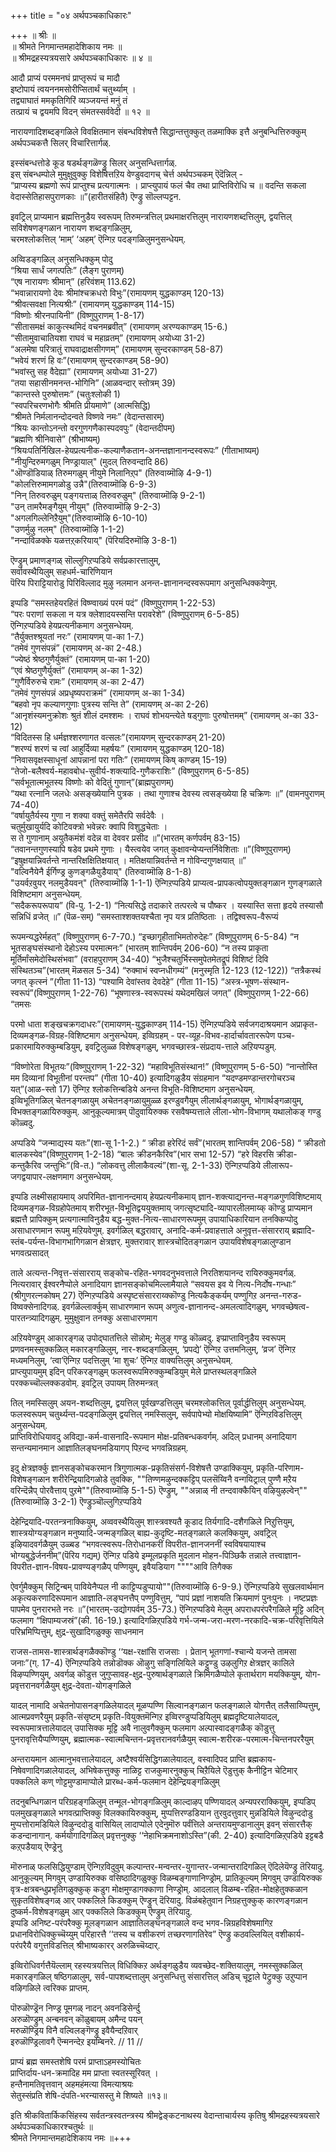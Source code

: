 +++
title = "०४ अर्थपञ्चकाधिकारः"

+++
॥ श्रीः ॥  
॥ श्रीमते निगमान्तमहादेशिकाय नमः ॥  
॥ श्रीमद्रहस्यत्रयसारे अर्थपञ्चकाधिकारः ॥ ४ ॥  

आदौ प्राप्यं परममनघं प्राप्तृरूपं च मादौ  
इष्टोपायं त्वयननमसोरीप्सितार्थं चतुर्थ्याम् ।  
तद्व्याघातं ममकृतिगिरिं व्यञ्जयन्तं मनुं तं  
तत्प्रायं च द्वयमपि विदन् संमतस्सर्ववेदी ॥ १२ ॥

नारायणादिशब्दङ्गळिले विवक्षितमान संबन्धविशेषत्तै सिद्धान्तत्तुक्कुत् तळमाक्कि इत्तै अनुबन्धित्तिरुक्कुम् अर्थपञ्चकत्तै सिलर् विचारित्तार्गळ्.

इस्संबन्धत्तोडे कूड षडर्थङ्गळॆण्ड्रु सिलर् अनुसन्धित्तार्गळ्.  
इस् संबन्धम्पोले मुमुक्षुवुक्कु विशेषित्तऱिय वेण्डुवदागच् चेर्त्त अर्थपञ्चकम् ऎदॆन्निल् -  
“प्राप्यस्य ब्रह्मणो रूपं प्राप्तुश्च प्रत्यगात्मनः । प्राप्त्युपायं फलं चैव तथा प्राप्तिविरोधि च ॥ वदन्ति सकला वेदास्सेतिहासपुराणकाः ॥”(हारीतसंहितै) ऎण्ड्रु सॊल्लप्पट्टन.  

इवट्रिल् प्राप्यमान ब्रह्मत्तिनुडैय स्वरूपम् तिरुमन्त्रत्तिल् प्रथमाक्षरत्तिलुम् नारायणशब्दत्तिलुम्, 
द्वयत्तिल् सविशेषणङ्गळान नारायण शब्दङ्गळिलुम्,  
चरमश्लोकत्तिल् ‘माम्’ ‘अहम्’ ऎन्गिऱ पदङ्गळिलुमनुसन्धेयम्.

अव्विडङ्गळिल् अनुसन्धिक्कुम् पोदु  
“श्रिया सार्धं जगत्पतिः” (लैङ्ग पुराणम्)  
“एष नारायणः श्रीमान्” (हरिवंशम् 113.62)  
“भवान्नारायणो देवः श्रीमांश्चक्रधरो विभुः”(रामायणम् युद्धकाण्डम् 120-13)  
“श्रीवत्सवक्षा नित्यश्रीः” (रामायणम् युद्धकाण्डम् 114-15)  
“विष्णोः श्रीरनपायिनी” (विष्णुपुराणम् 1-8-17)  
“सीतासमक्षं काकुत्स्थमिदं वचनमब्रवीत्” (रामायणम् अरण्यकाण्डम् 15-6.)  
“सीतामुवाचातियशा राघवं च महाव्रतम्” (रामायणम् अयोध्या 31-2)  
“अलमेषा परित्रातुं राघवाद्राक्षसीगणम्” (रामायणम् सुन्दरकाण्डम् 58-87)  
“भवेयं शरणं हि वः”(रामायणम् सुन्दरकाण्डम् 58-90)  
“भवांस्तु सह वैदेह्या” (रामायणम् अयोध्या 31-27)  
“तया सहासीनमनन्त-भोगिनि” (आळवन्दार् स्तोत्रम् 39)  
“कान्तस्ते पुरुषोत्तमः” (चतुःश्लोकी 1)  
“स्वपरिचरणभोगैः श्रीमति प्रीयमाणे” (आत्मसिद्धि)  
“श्रीमते निर्मलानन्दोदन्वते विष्णवे नमः” (वेदान्तसारम्)  
“श्रियः कान्तोऽनन्तो वरगुणगणैकास्पदवपुः” (वेदान्तदीपम्)  
“ब्रह्मणि श्रीनिवासे” (श्रीभाष्यम्)  
“श्रियःपतिर्निखिल-हेयप्रत्यनीक-कल्याणैकतान-अनन्तज्ञानानन्दस्वरूपः” (गीताभाष्यम्)  
"नीयुन्दिरुमगळुम् निण्ड्रायाल्" (मुदल् तिरुवन्दादि 86)  
"ऒण्डॊडियाळ् तिरुमगळुम् नीयुमे निलानिऱ्‌प" (तिरुवाय्मॊऴि 4-9-1)  
"कोलत्तिरुमामगळोडु उन्नै"(तिरुवाय्मॊऴि 6-9-3)  
"निन् तिरुवरुळुम् पङ्गयत्ताळ् तिरुवरुळुम्" (तिरुवाय्मॊऴि 9-2-1)  
"उन् तामरैमङ्गैयुम् नीयुम्" (तिरुवाय्मॊऴि 9-2-3)  
"अगलगिल्लेनिऱैयुम्"(तिरुवाय्मॊऴि 6-10-10)  
"उणर्मुऴु नलम्" (तिरुवाय्मॊऴि 1-1-2)  
"नन्दाविळक्के यळत्तऱ्‌करियाय्" (पॆरियदिरुमॊऴि 3-8-1)  

ऎण्ड्रुम् प्रमाणङ्गळ् सॊल्लुगिऱप्पडिये सर्वप्रकारत्तालुम्,  
सर्वावस्थैयिलुम् सहधर्म-चारिणियान  
पॆरिय पिराट्टियारोडु पिरिविल्लाद मुऴु नलमान अनन्त-ज्ञानानन्दस्वरूपमाग अनुसन्धिक्कवेणुम्.

इप्पडि “समस्तहेयरहितं विष्ण्वाख्यं परमं पदं” (विष्णुपुराणम् 1-22-53)  
“परः पराणां सकला न यत्र क्लेशादयस्सन्ति परावरेशे” (विष्णुपुराणम् 6-5-85)  
ऎन्गिऱप्पडिये हेयप्रत्यनीकमाग अनुसन्धेयम्.  
“तैर्युक्तश्श्रूयतां नरः” (रामायणम् पा-का 1-7.)  
“तमेवं गुणसंपन्नं” (रामायणम् अ-का 2-48.)  
“ज्येष्ठं श्रेष्ठगुणैर्युक्तं” (रामायणम् पा-का 1-20)  
“एवं श्रेष्ठगुणैर्युक्तं” (रामायणम् अ-का 1-32)  
“गुणैर्विरुरुचे रामः” (रामायणम् अ-का 2-47)  
“तमेवं गुणसंपन्नं अप्रधृष्यपराक्रमं” (रामायणम् अ-का 1-34)  
“बहवो नृप कल्याणगुणाः पुत्रस्य सन्ति ते” (रामायणम् अ-का 2-26)  
“आनृशंस्यमनुक्रोशः श्रुतं शीलं दमश्शमः । राघवं शोभयन्त्येते षड्गुणाः पुरुषोत्तमम्” (रामायणम् अ-का 33-12)  
“विदितस्स हि धर्मज्ञश्शरणागत वत्सलः”(रामायणम् सुन्दरकाण्डम् 21-20)  
“शरण्यं शरणं च त्वां आहुर्दिव्या महर्षयः” (रामायणम् युद्धकाण्डम् 120-18)  
“निवासवृक्षस्साधूनां आपन्नानां परा गतिः” (रामायणम् किष् काण्डम् 15-19)  
“तेजो-बलैश्वर्य-महावबोध-सुवीर्य-शक्त्यादि-गुणैकराशिः” (विष्णुपुराणम् 6-5-85)  
“सर्वभूतात्मभूतस्य विष्णोः को वेदितुं गुणान्”(ब्राह्मपुराणम्)  
“यथा रत्नानि जलधेः असङ्ख्येयानि पुत्रक । तथा गुणाश्च देवस्य त्वसङ्ख्येया हि चक्रिणः ॥” (वामनपुराणम् 74-40)  
“वर्षायुतैर्यस्य गुणा न शक्या वक्तुं समेतैरपि सर्वदेवैः ।  
चतुर्मुखायुर्यदि कोटिवक्त्रो भवेन्नरः क्वापि विशुद्धचेताः ।  
स ते गुणानाम् अयुतैकमंशं वदेन्न वा देववर प्रसीद ॥”(भारतम् कर्णपर्वम् 83-15)  
“तवानन्तगुणस्यापि षडेव प्रथमे गुणाः । यैस्त्वयेव जगत् कुक्षावन्येप्यन्तर्निवेशिताः ॥”(विष्णुपुराणम्)  
“इषुक्षयान्निवर्तन्ते नान्तरिक्षक्षितिक्षयात् । मतिक्षयान्निवर्तन्ते न गोविन्दगुणक्षयात् ॥”  
"वल्विनैयेनै ईर्गिण्ड्र कुणङ्गळैयुडैयाय्" (तिरुवाय्मॊऴि 8-1-8)  
"उयर्वऱवुयर् नलमुडैयवन्" (तिरुवाय्मॊऴि 1-1-1) ऎन्गिऱप्पडिये प्राप्यत्व-प्रापकत्वोपयुक्तङ्गळान गुणङ्गळाले विशिष्टमाग अनुसन्धेयम्.   
“सदैकरूपरूपाय” (वि-पु. 1-2-1) “नित्यसिद्धे तदाकारे तत्परत्वे च पौष्कर । यस्यास्ति सत्ता हृदये तस्यासौ सन्निधिं व्रजेत् ॥” (पॆळ-सम्) “समस्ताश्शक्तयश्चैता नृप यत्र प्रतिष्ठिताः । तद्विश्वरूप-वैरूप्यं

रूपमन्यद्धरेर्महत्” (विष्णुपुराणम् 6-7-70.) “इच्छागृहीताभिमतोरुदेहः” (विष्णुपुराणम् 6-5-84) “न भूतसङ्घसंस्थानो देहोऽस्य परमात्मनः” (भारतम् शान्तिपर्वम् 206-60) “न तस्य प्राकृता मूर्तिर्मांसमेदोस्थिसंभवा” (वराहपुराणम् 34-40) “भुजैश्चतुर्भिस्समुपेतमेतद्रूपं विशिष्टं दिवि संस्थितञ्च”(भारतम् मॆळसल 5-34) “रुक्माभं स्वप्नधीगम्यं” (मनुस्मृति 12-123 (12-122)) “तत्रैकस्थं जगत् कृत्स्नं ”(गीता 11-13) “पश्यामि देवांस्तव देवदेहे” (गीता 11-15) “अस्त्र-भूषण-संस्थान-स्वरूपं”(विष्णुपुराणम् 1-22-76) “भूषणास्त्र-स्वरूपस्थं यथेदमखिलं जगत्” (विष्णुपुराणम् 1-22-66) “तमसः

परमो धाता शङ्खचक्रगदाधरः”(रामायणम्-युद्धकाण्डम् 114-15) ऎन्गिऱप्पडिये सर्वजगदाश्रयमान अप्राकृत-दिव्यमङ्गळ-विग्रह-विशिष्टमाग अनुसन्धेयम्. इव्विग्रहम् - पर-व्यूह-विभव-हार्दार्चावताररूपेण पञ्च-प्रकारमायिरुक्कुम्बडियुम्, इवट्रिलुळ्ळ विशेषङ्गळुम्, भगवच्छास्त्र-संप्रदाय-त्ताले अऱियप्पडुम्.

“विष्णोरेता विभूतयः”(विष्णुपुराणम् 1-22-32) “महाविभूतिसंस्थान!” (विष्णुपुराणम् 5-6-50) “नान्तोस्ति मम दिव्यानां विभूतीनां परन्तप” (गीता 10-40) इत्यादिगळुडैय संग्रहमान “यदण्डमण्डान्तरगोचरञ्च यत्”(आळ-स्तो 17) ऎन्गिऱ श्लोकत्तिन्बडिये अनन्त विभूति-विशिष्टमाग अनुसन्धेयम्.   
इव्विभूतिगळिल् चेतनङ्गळायुम् अचेतनङ्गळायुमुळ्ळ इरण्डुवगैयुम् लीलार्थङ्गळायुम्, भोगार्थङ्गळायुम्, विभक्तङ्गळायिरुक्कुम्. आनुकूल्यमात्रम् पॊदुवायिरुक्क रसवैषम्यत्ताले लीला-भोग-विभागम् यथालोकङ् गण्डु कॊळ्वदु.

अप्पडिये “जन्माद्यस्य यतः”(शा-सू 1-1-2.) “ क्रीडा हरेरिदं सर्वं”(भारतम् शान्तिपर्वम् 206-58) “ क्रीडतो बालकस्येव”(विष्णुपुराणम् 1-2-18) “बालः क्रीडनकैरिव”(भार  सभा 12-57) “हरे विहरसि क्रीडा-कन्तुकैरिव जन्तुभिः”(वि-त.) “लोकवत्तु लीलाकैवल्यं”(शा-सू. 2-1-33) ऎन्गिऱप्पडिये लीलारूप-जगद्वयापार-लक्षणमाग अनुसन्धेयम्.

इप्पडि लक्ष्मीसहायमाय् अपरिमित-ज्ञानानन्दमाय् हेयप्रत्यनीकमाय् ज्ञान-शक्त्याद्यनन्त-मङ्गळगुणविशिष्टमाय् दिव्यमङ्गळ-विग्रहोपेतमाय् शरीरभूत-विभूतिद्वययुक्तमाय् जगत्सृष्ट्यादि-व्यापारलीलमाय्क् कॊण्डु प्राप्यमान ब्रह्मत्तै प्रापिक्कुम् प्रत्यगात्माविनुडैय बद्ध-मुक्त-नित्य-साधारणरूपमुम् उपायाधिकारियान तनक्किप्पोदु असाधारणमान रूपमु मऱियवेणुम्. इवर्गळिल् बद्धरावार्, अनादि-कर्म-प्रवाहत्ताले अनुवृत्त-संसारराय् ब्रह्मादि-स्तंब-पर्यन्त-विभागभागिगळान क्षेत्रज्ञर्. मुक्तरावार् शास्त्रचोदितङ्गळान उपायविशेषङ्गळालुण्डान भगवत्प्रसादत्

ताले अत्यन्त-निवृत्त-संसारराय् सङ्कोच-रहित-भगवदनुभवत्ताले निरतिशयानन्द रायिरुक्कुमवर्गळ्. नित्यरावार् ईश्वरनैप्पोले अनादियाग ज्ञानसङ्कोचमिल्लामैयाले “सवयस इव ये नित्य-निर्दोष-गन्धाः” (श्रीगुणरत्नकोषम् 27) ऎन्गिऱप्पडिये अस्पृष्टसंसारराय्क्कॊण्डु नित्यकैङ्कर्यम् पण्णुगिऱ अनन्त-गरुड-विष्वक्सेनादिगळ्. इवर्गळॆल्लार्क्कुम् साधारणमान रूपम् अणुत्व-ज्ञानानन्द-अमलत्वादिगळुम्, भगवच्छेषत्व-पारतन्त्र्यादिगळुम्. मुमुक्षुवान तनक्कु असाधारणमाग

अऱियवेण्डुम् आकारङ्गळ् उपोद्घातत्तिले सॊन्नोम्; मेलुङ् गण्डु कॊळ्वदु. इप्प्राप्ताविनुडैय स्वरूपम् प्रणवनमस्सुक्कळिल् मकारङ्गळिलुम्, नार-शब्दङ्गळिलुम्, ‘प्रपद्ये’ ऎन्गिऱ उत्तमनिलुम्, ‘व्रज’ ऎन्गिऱ मध्यमनिलुम्, ‘त्वा’ऎन्गिऱ पदत्तिलुम् ‘मा शुचः’ ऎन्गिऱ वाक्यत्तिलुम् अनुसन्धेयम्.   
प्राप्त्युपायमुम् इदिन् परिकरङ्गळुम् फलस्वरूपमिरुक्कुम्बडियुम् मेले प्राप्तस्थलङ्गळिले परक्कच्चॊल्लक्कडवोम्. इवट्रिल् उपायम् तिरुमन्त्रत्

तिल् नमस्सिलुम् अयन-शब्दत्तिलुम्, द्वयत्तिल् पूर्वखण्डत्तिलुम् चरमश्लोकत्तिल् पूर्वार्द्धत्तिलुम् अनुसन्धेयम्. फलस्वरूपम् चतुर्थ्यन्त-पदङ्गळिलुम् द्वयत्तिल् नमस्सिलुम्, सर्वपापेभ्यो मोक्षयिष्यामि” ऎन्गिऱविडत्तिलुम् अनुसन्धेयम्.  
प्राप्तिविरोधियावदु अविद्या-कर्म-वासनादि-रूपमान मोक्ष-प्रतिबन्धकवर्गम्. अदिल् प्रधानम् अनादियाग सन्तन्यमानमान आज्ञातिलङ्घनमडियागप् पिऱन्द भगवन्निग्रहम्.

इदु क्षेत्रज्ञर्क्कु ज्ञानसङ्कोचकरमान त्रिगुणात्मक-प्रकृतिसंसर्ग-विशेषत्तै उण्डाक्कियुम्, प्रकृति-परिणाम-विशेषङ्गळान शरीरेन्द्रियादिगळोडे तुवक्कि, ""तिण्णमऴुन्दक्कट्टिप् पलसॆय्विनै वन्गयिट्राल् पुण्णै मऱैय वरिन्दॆन्नैप् पोरवैत्ताय् पुऱमे""(तिरुवाय्मॊऴि 5-1-5) ऎण्ड्रुम्, ""अन्नाळ् नी तन्दवाक्कैयिन् वऴियुऴल्वेन्""(तिरुवाय्मॊऴि 3-2-1) ऎण्ड्रुञ्चॊल्लुगिऱप्पडिये

देहेन्द्रियादि-परतन्त्रनाक्कियुम्, अव्ववस्थैयिलुम् शास्त्रवश्यतै कूडाद तिर्यगादि-दशैगळिले निऱुत्तियुम्, शास्त्रयोग्यङ्गळान मनुष्यादि-जन्मङ्गळिल् बाह्य-कुदृष्टि-मतङ्गळाले कलक्कियुम्, अवट्रिल् इऴियादवर्गळैयुम् उळ्बड “भगवत्स्वरूप-तिरोधानकरीं विपरीत-ज्ञानजननीं स्वविषयायाश्च भोग्यबुद्धेर्जननीम्”(पॆरिय गद्यम्) ऎन्गिऱ पडिये इम्मूलप्रकृति मुदलान मोहन-पिञ्छिकै तन्नाले तत्त्वाज्ञान-विपरीत-ज्ञान-विषय-प्रावण्यङ्गळैप् पण्णियुम्, इवैयडियाग """"आवि तिगैक्क

ऐवर्गुमैक्कुम् सिट्रिन्बम् पावियेनैप्पल नी काट्टिप्पडुप्पायो""(तिरुवाय्मॊऴि 6-9-9.) ऎन्गिऱप्पडिये सुखलवार्थमान अकृत्यकरणादिरूपमान आज्ञाति-लङ्घनत्तैप् पण्णुवित्तुम्, “पापं प्रज्ञां नाशयति क्रियमाणं पुनःपुनः । नष्टप्रज्ञः पापमेव पुनरारभते नरः ॥”(भारतम्-उद्योगपर्वम् 35-73.) ऎन्गिऱप्पडिये मेलुम् अपराधपरंपरैगळिले मूट्टि अदिन् फलमाग “क्षिपाम्यजस्रं”(की. 16-19.) इत्यादिगळिऱ्‌पडिये गर्भ-जन्म-जरा-मरण-नरकादि-चक्र-परिवृत्तियिले परिभ्रमिप्पित्तुम्, क्षुद्र-सुखादिगळुक्कु साधनमान

राजस-तामस-शास्त्रार्थङ्गळैक्कॊण्डु ‘‘यक्ष-रक्षांसि राजसाः । प्रेतान् भूतगणां-श्चान्ये यजन्ते तामसा जनाः”(ग्. 17-4) ऎन्गिऱप्पडिये तन्नोडॊक्क ऒऴुगु सङ्गिलियिले कट्टुण्डु उऴलुगिऱ क्षेत्रज्ञर् कालिले विऴप्पण्णियुम्, अवर्गळ् कॊडुत्त जुगुप्सावह-क्षुद्र-पुरुषार्थङ्गळाले क्रिमिगळैप्पोले कृतार्थराग मयक्कियुम्, योग-प्रवृत्तरानवर्गळैयुम् क्षुद्र-देवता-योगङ्गळिले

यादल् नामादि अचेतनोपासनङ्गळिलेयादल् मूळप्पण्णि सिल्वानङ्गळान फलङ्गळाले योगत्तैत् तलैसाय्प्पित्तुम्, आत्मप्रवणरैयुम् प्रकृति-संसृष्टम् प्रकृति-वियुक्तमॆन्गिऱ इव्विरण्डुप्पडियिलुम् ब्रह्मदृष्टियालेयादल्, स्वरूपमात्रत्तालेयादल् उपासिक्क मूट्टि अवै नालुवगैक्कुम् फलमाग अल्पास्वादङ्गळैक् कॊडुत्तु पुनरावृत्तियैप्पण्णियुम्, ब्रह्मात्मक-स्वात्मचिन्तन-प्रवृत्तरानवर्गळैयुम् स्वात्म-शरीरक-परमात्म-चिन्तनपररैयुम्

अन्तरायमान आत्मानुभवत्तालेयादल्, अष्टैश्वर्यसिद्धिगळालेयादल्, वस्वादिपद प्राप्ति ब्रह्मकाय-निषेवणादिगळालेयादल्, अभिषेकत्तुक्कु नाळिट्ट राजकुमारनुक्कुच् चिऱैयिले ऎडुत्तुक् कैनीट्टिन चेटिमार् पक्कलिले कण् णोट्टमुण्डामाप्पोले प्रारब्ध-कर्म-फलमान देहेन्द्रियङ्गळिलुम्

तदनुबन्धिगळान परिग्रहङ्गळिलुम् तन्मूल-भोगङ्गळिलुम् काल्दाऴप् पण्णियादल् अन्यपरराक्कियुम्, इप्पडिप् पलमुखङ्गळाले भगवत्प्राप्तिक्कु विलक्कायिरुक्कुम्, मुप्पत्तिरण्डडियान तुरवुदत्तुवार् मुन्नडियिले विऴुन्ददोडु मुप्पत्तोरामडियिले विऴुन्ददोडु वासियिल् लादाप्पोले एदेनुमॊरु पर्वंत्तिले अन्तरायमुण्डानालुम् इवन् संसारत्तैक् कडन्दानागान्. कर्मयोगादिगळिल् प्रवृत्तनुक्कु ‘‘नेहाभिक्रमनाशोऽस्ति”(की. 2-40) इत्यादिगळिऱ्‌पडिये इट्टबडै कऱ्‌पडैयाय् ऎण्ड्रेनु

मॊरुनाळ् फलसिद्धियुण्डाम् ऎन्गिऱविदुवुम् कल्पान्तर-मन्वन्तर-युगान्तर-जन्मान्तरादिगळिल् ऎदिलेयॆण्ड्रु तॆरियादु. आनुकूल्यम् मिगवुम् उण्डायिरुक्क वसिष्ठादिगळुक्कु विळम्बङ्गाणानिण्ड्रोम्. प्रातिकूल्यम् मिगवुम् उण्डायिरुक्क वृत्र-क्षत्रबन्धुप्रभृतिगळुक्कुक् कडुग मोक्षमुण्डागक्काणा निण्ड्रोम्. आदलाल् विळम्ब-रहित-मोक्षहेतुक्कळान सुकृतविशेषङ्गळ् आर् पक्कलिले किडक्कुम् ऎण्ड्रुन् दॆरियादु. विळंबहेतुवान निग्रहत्तुक्कुक् कारणङ्गळान दुष्कर्म-विशेषङ्गळुम् आर् पक्कलिले किडक्कुम् ऎण्ड्रुम् तॆरियादु.  
इप्पडि अनिष्ट-परंपरैक्कु मूलङ्गळान आज्ञातिलङ्घनङ्गळाले वन्द भगव-न्निग्रहविशेषमागिऱ प्रधानविरोधिक्कुच्चॆय्युम् परिहारत्तै ‘‘तस्य च वशीकरणं तच्छरणागतिरेव” ऎण्ड्रु कठवल्लियिल् वशीकार्य-परंपरैयै वगुत्तविडत्तिल् श्रीभाष्यकारर् अरुळिच्चॆय्दार्.

इव्विरोधिवर्गत्तैयॆल्लाम् रहस्यत्रयत्तिल् विधिक्किऱ अर्थङ्गळुडैय व्यवच्छेद-शक्तियालुम्, नमस्सुक्कळिल् मकारङ्गळिल् षष्ठिगळालुम्, सर्व-पापशब्दत्तालुम् अनुसन्धित्तु संसारत्तिल् अडिच् चूट्टाले पेट्रुक्कु उऱुप्पान वऴिगळिले त्वरिक्क प्राप्तम्.

पॊरुळॊण्ड्रॆन निण्ड्र पूमगळ् नादन् अवनडिसेर्न्दु  
अरुळॊण्ड्रुम् अन्बनवन् कॊळुबायम् अमैन्द पयन्  
मरुळॊण्ड्रिय विनै वल्विलङ्गॆण्ड्रु इवैयैन्दऱिवार्  
इरुळॊण्ड्रिलावगै ऎन्मनन्देऱ इयम्बिनरे. // 11 //

प्राप्यं ब्रह्म समस्तशेषि परमं प्राप्ताऽहमस्योचितः  
प्राप्तिर्दाय-धन-क्रमादिह मम प्राप्ता स्वतस्सूरिवत् ।  
हन्तैनामतिवृत्तवान् अहमहंमत्या विमत्याश्रयः  
सेतुस्संप्रति शेषि-दंपति-भरन्यासस्तु मे शिष्यते ॥१३॥  

इति श्रीकवितार्किकसिंहस्य सर्वतन्त्रस्वतन्त्रस्य श्रीमद्वेङ्कटनाथस्य वेदान्ताचार्यस्य कृतिषु श्रीमद्रहस्यत्रयसारे अर्थपञ्चकाधिकारश्चतुर्थः ॥  
श्रीमते निगमान्तमहादेशिकाय नमः ॥+++
